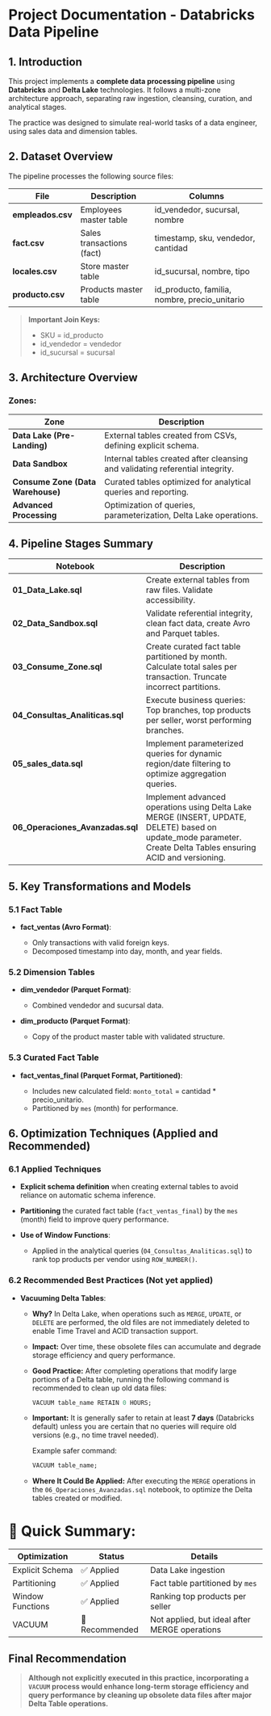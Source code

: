 # Project Documentation - Databricks Data Pipeline


## 1. Introduction

This project implements a **complete data processing pipeline** using **Databricks** and **Delta Lake** technologies.
It follows a multi-zone architecture approach, separating raw ingestion, cleansing, curation, and analytical stages.

The practice was designed to simulate real-world tasks of a data engineer, using sales data and dimension tables.


## 2. Dataset Overview

The pipeline processes the following source files:

| File              | Description               | Columns                                         |
| ----------------- | ------------------------- | ----------------------------------------------- |
| **empleados.csv** | Employees master table    | id\_vendedor, sucursal, nombre                  |
| **fact.csv**      | Sales transactions (fact) | timestamp, sku, vendedor, cantidad              |
| **locales.csv**   | Store master table        | id\_sucursal, nombre, tipo                      |
| **producto.csv**  | Products master table     | id\_producto, familia, nombre, precio\_unitario |

> **Important Join Keys:**
>
> * SKU = id\_producto
> * id\_vendedor = vendedor
> * id\_sucursal = sucursal


## 3. Architecture Overview

### Zones:

| Zone                              | Description                                                                   |
| --------------------------------- | ----------------------------------------------------------------------------- |
| **Data Lake (Pre-Landing)**       | External tables created from CSVs, defining explicit schema.                  |
| **Data Sandbox**                  | Internal tables created after cleansing and validating referential integrity. |
| **Consume Zone (Data Warehouse)** | Curated tables optimized for analytical queries and reporting.                |
| **Advanced Processing**           | Optimization of queries, parameterization, Delta Lake operations.             |


## 4. Pipeline Stages Summary

| Notebook                           | Description                                                                                                                                                      |
| ---------------------------------- | ---------------------------------------------------------------------------------------------------------------------------------------------------------------- |
| **01\_Data\_Lake.sql**             | Create external tables from raw files. Validate accessibility.                                                                                                   |
| **02\_Data\_Sandbox.sql**          | Validate referential integrity, clean fact data, create Avro and Parquet tables.                                                                                 |
| **03\_Consume\_Zone.sql**          | Create curated fact table partitioned by month. Calculate total sales per transaction. Truncate incorrect partitions.                                            |
| **04\_Consultas\_Analiticas.sql**  | Execute business queries: Top branches, top products per seller, worst performing branches.                                                                      |
| **05\_sales\_data.sql**            | Implement parameterized queries for dynamic region/date filtering to optimize aggregation queries.                                                               |
| **06\_Operaciones\_Avanzadas.sql** | Implement advanced operations using Delta Lake MERGE (INSERT, UPDATE, DELETE) based on update\_mode parameter. Create Delta Tables ensuring ACID and versioning. |


## 5. Key Transformations and Models

### 5.1 Fact Table

* **fact\_ventas (Avro Format)**:

  * Only transactions with valid foreign keys.
  * Decomposed timestamp into day, month, and year fields.

### 5.2 Dimension Tables

* **dim\_vendedor (Parquet Format)**:

  * Combined vendedor and sucursal data.
* **dim\_producto (Parquet Format)**:

  * Copy of the product master table with validated structure.

### 5.3 Curated Fact Table

* **fact\_ventas\_final (Parquet Format, Partitioned)**:

  * Includes new calculated field: `monto_total` = cantidad \* precio\_unitario.
  * Partitioned by `mes` (month) for performance.


## 6. Optimization Techniques (Applied and Recommended)

### 6.1 Applied Techniques

* **Explicit schema definition** when creating external tables to avoid reliance on automatic schema inference.
* **Partitioning** the curated fact table (`fact_ventas_final`) by the `mes` (month) field to improve query performance.
* **Use of Window Functions**:

  * Applied in the analytical queries (`04_Consultas_Analiticas.sql`) to rank top products per vendor using `ROW_NUMBER()`.

### 6.2 Recommended Best Practices (Not yet applied)

* **Vacuuming Delta Tables**:

  * **Why?** In Delta Lake, when operations such as `MERGE`, `UPDATE`, or `DELETE` are performed, the old files are not immediately deleted to enable Time Travel and ACID transaction support.

  * **Impact:** Over time, these obsolete files can accumulate and degrade storage efficiency and query performance.

  * **Good Practice:**
    After completing operations that modify large portions of a Delta table, running the following command is recommended to clean up old data files:

    ```sql
    VACUUM table_name RETAIN 0 HOURS;
    ```

  * **Important:**
    It is generally safer to retain at least **7 days** (Databricks default) unless you are certain that no queries will require old versions (e.g., no time travel needed).

    Example safer command:

    ```sql
    VACUUM table_name;
    ```

  * **Where It Could Be Applied:**
    After executing the `MERGE` operations in the `06_Operaciones_Avanzadas.sql` notebook, to optimize the Delta tables created or modified.


# 📌 Quick Summary:

| Optimization     | Status         | Details                                       |
| ---------------- | -------------- | --------------------------------------------- |
| Explicit Schema  | ✅ Applied      | Data Lake ingestion                           |
| Partitioning     | ✅ Applied      | Fact table partitioned by `mes`               |
| Window Functions | ✅ Applied      | Ranking top products per seller               |
| VACUUM           | 🔵 Recommended | Not applied, but ideal after MERGE operations |


## Final Recommendation

> **Although not explicitly executed in this practice, incorporating a `VACUUM` process would enhance long-term storage efficiency and query performance by cleaning up obsolete data files after major Delta Table operations.**


